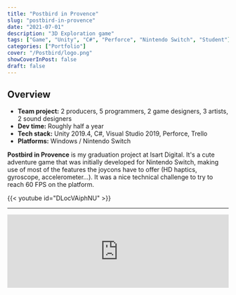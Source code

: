```yaml
---
title: "Postbird in Provence"
slug: "postbird-in-provence"
date: "2021-07-01"
description: "3D Exploration game"
tags: ["Game", "Unity", "C#", "Perforce", "Nintendo Switch", "Student"]
categories: ["Portfolio"]
cover: "/Postbird/logo.png"
showCoverInPost: false
draft: false
---
```


## Overview
- **Team project:** 2 producers, 5 programmers, 2 game designers, 3 artists, 2 sound designers
- **Dev time:** Roughly half a year
- **Tech stack:** Unity 2019.4, C#, Visual Studio 2019, Perforce, Trello
- **Platforms:** Windows / Nintendo Switch

**Postbird in Provence** is my graduation project at Isart Digital. It's a cute adventure game that was initially developed for Nintendo Switch, making use of most of the features the joycons have to offer (HD haptics, gyroscope, accelerometer...). It was a nice technical challenge to try to reach 60 FPS on the platform.

{{< youtube id="DLocVAiphNU" >}}

---

<div style="display: flex; justify-content: center;">
    <iframe width="552" height="167" frameborder="0" src="https://itch.io/embed/1060024">
        <a href="https://isart-digital.itch.io/postbirdinprovence">
            Postbird in Provence 2021 by ISART DIGITAL
        </a>
    </iframe>
</div>